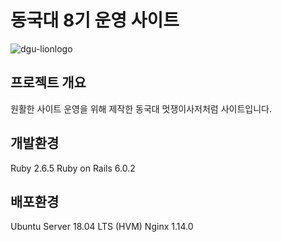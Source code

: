 # 동국대 8기 운영 사이트

![dgu-lionlogo](https://github.com/YJHoon/likelion_site/assets/44935127/c1b06bee-c50b-4783-8730-a98ad947a0ca)

## 프로젝트 개요

원활한 사이트 운영을 위해 제작한 동국대 멋쟁이사저처럼 사이트입니다.

## 개발환경

Ruby 2.6.5
Ruby on Rails 6.0.2

## 배포환경

Ubuntu Server 18.04 LTS (HVM)
Nginx 1.14.0
